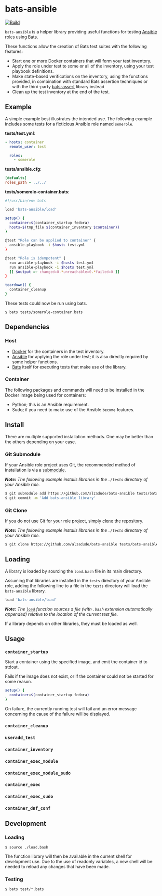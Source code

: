 # bats-ansible

[![Build](https://github.com/alzadude/bats-ansible/workflows/Build/badge.svg)](https://github.com/alzadude/bats-ansible/actions?query=workflow%3ABuild)

`bats-ansible` is a helper library providing useful functions for
testing [Ansible][ansible] roles using [Bats][bats].

These functions allow the creation of Bats test suites with
the following features:

- Start one or more Docker containers that will form your test inventory.
- Apply the role under test to some or all of the inventory, using
your test playbook definitions.
- Make state-based verifications on the inventory, using the functions provided, in combination with standard Bats assertion techniques or with the third-party [bats-assert][bats-assert] library instead.
- Clean up the test inventory at the end of the test.

## Example

A simple example best illustrates the intended use. The following example includes some tests for a ficticious Ansible role named `somerole`.

**tests/test.yml**:
```yaml
- hosts: container
  remote_user: test

  roles:
    - somerole
```

**tests/ansible.cfg**:
```ini
[defaults]
roles_path = ../../
```

**tests/somerole-container.bats**:
```bash
#!/usr/bin/env bats

load 'bats-ansible/load'

setup() {
  container=$(container_startup fedora)
  hosts=$(tmp_file $(container_inventory $container))
}

@test "Role can be applied to container" {
  ansible-playbook -i $hosts test.yml
}

@test "Role is idempotent" {
  run ansible-playbook -i $hosts test.yml
  run ansible-playbook -i $hosts test.yml
  [[ $output =~ changed=0.*unreachable=0.*failed=0 ]]
}

teardown() {
  container_cleanup
}
```
These tests could now be run using bats.

    $ bats tests/somerole-container.bats

## Dependencies

### Host
- [Docker][docker] for the containers in the test inventory.
- [Ansible][ansible] for applying the role under test; it is also directly required by some helper functions.
- [Bats][bats] itself for executing tests that make use of the library.

### Container
The following packages and commands will need to be installed in the Docker image being used for containers:
- Python; this is an Ansible requirement.
- Sudo; if you need to make use of the Ansible `become` features.

## Install

There are multiple supported installation methods. One may be better than the others depending on your case.

### Git Submodule

If your Ansible role project uses Git, the recommended method of installation is via a [submodule][git-book-submod].

*__Note:__ The following example installs libraries in the `./tests` directory of your Ansible role.*

```sh
$ git submodule add https://github.com/alzadude/bats-ansible tests/bats-ansible
$ git commit -m 'Add bats-ansible library'
```

### Git Clone

If you do not use Git for your role project, simply [clone][git-book-clone] the repository.

*__Note:__ The following example installs libraries in the
`./tests` directory of your Ansible role.*

```sh
$ git clone https://github.com/alzadude/bats-ansible tests/bats-ansible
```

## Loading

A library is loaded by sourcing the `load.bash` file in its main
directory.

Assuming that libraries are installed in the `tests` directory of your Ansible role, adding the following line to a file in the `tests` directory will load the `bats-ansible` library.

```sh
load 'bats-ansible/load'
```

*__Note:__ The [`load`][bats-load] function sources a file (with
`.bash` extension automatically appended) relative to the location of the current test file.*

If a library depends on other libraries, they must be loaded as well.


## Usage

### `container_startup`

Start a container using the specified image, and emit the container id to stdout. 

Fails if the image does not exist, or if the container could not be started for some reason.

```bash
setup() {
  container=$(container_startup fedora)
}
```

On failure, the currently running test will fail and an error message concerning the cause of the failure will be displayed.

### `container_cleanup`

### `useradd_test`

### `container_inventory`

### `container_exec_module`

### `container_exec_module_sudo`

### `container_exec`

### `container_exec_sudo`

### `container_dnf_conf`

## Development

### Loading

    $ source ./load.bash

The function library will then be available in the current shell for development use. Due to the use of readonly variables, a new shell will be needed to reload any changes that have been made.

### Testing

    $ bats test/*.bats

<!-- REFERENCES -->

[bats]: https://github.com/bats-core/bats-core
[ansible]: http://www.ansible.com
[bats-assert]: https://github.com/bats-core/bats-assert
[docker]: http://docker.com
[git-book-submod]: https://git-scm.com/book/en/v2/Git-Tools-Submodules
[git-book-clone]: https://git-scm.com/book/en/v2/Git-Basics-Getting-a-Git-Repository#Cloning-an-Existing-Repository
[bats-load]: https://bats-core.readthedocs.io/en/latest/writing-tests.html#load-share-common-code
